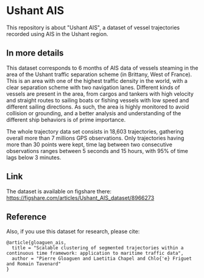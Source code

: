 # Ushant AIS

This repository is about "Ushant AIS", a dataset of vessel trajectories recorded using AIS in the Ushant region.

## In more details

This dataset corresponds to 6 months of AIS data of vessels steaming in the area of the Ushant traffic separation scheme (in Brittany, West of France).
This is an area with one of the  highest traffic density in the world, with a clear separation scheme with two navigation lanes.
Different kinds of vessels are present in the area, from cargos and tankers with high velocity and straight routes to sailing boats or fishing vessels with low speed and different sailing directions.
As such, the area is highly monitored to avoid collision or grounding, and a better analysis and understanding of the different ship behaviors is of prime importance.

The whole trajectory data set consists in 18,603 trajectories, gathering overall more than 7 millions GPS observations.
Only trajectories having more than 30 points were kept, time lag between two consecutive observations ranges between 5 seconds and 15 hours, with 95% of time lags below 3 minutes.

## Link

The dataset is available on figshare there:
<https://figshare.com/articles/Ushant_AIS_dataset/8966273>

## Reference

Also, if you use this dataset for research, please cite:

```
@article{gloaguen_ais,
  title = "Scalable clustering of segmented trajectories within a continuous time framework: application to maritime traffic data",
  author = "Pierre Gloaguen and Laetitia Chapel and Chlo{'e} Friguet and Romain Tavenard"
}
